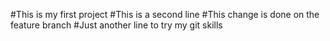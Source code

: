 #This is my first project
#This is a second line
#This change is done on the feature branch
#Just another line to try my git skills